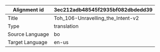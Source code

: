 |Alignment id | 3ec212adb48545f2935bf082dbdedd39
| --- | --- 
|Title | Toh_106-Unravelling_the_Intent-v2 
|Type | translation
|Source Language | bo
|Target Language | en-us